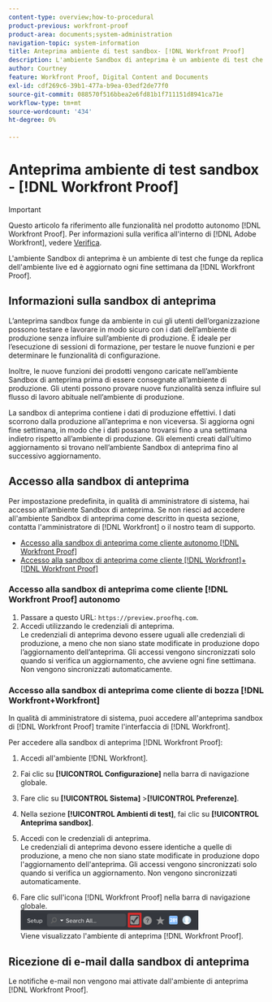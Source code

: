 ```yaml
---
content-type: overview;how-to-procedural
product-previous: workfront-proof
product-area: documents;system-administration
navigation-topic: system-information
title: Anteprima ambiente di test sandbox- [!DNL Workfront Proof]
description: L'ambiente Sandbox di anteprima è un ambiente di test che funge da replica dell'ambiente live e viene aggiornato ogni fine settimana da  [!DNL Workfront Proof].
author: Courtney
feature: Workfront Proof, Digital Content and Documents
exl-id: cdf269c6-39b1-477a-b9ea-03edf2de77f0
source-git-commit: 088570f516bbea2e6fd81b1f711151d8941ca71e
workflow-type: tm+mt
source-wordcount: '434'
ht-degree: 0%

---
```


# Anteprima ambiente di test sandbox - [!DNL Workfront Proof]

>[!IMPORTANT]
>
>Questo articolo fa riferimento alle funzionalità nel prodotto autonomo [!DNL Workfront Proof]. Per informazioni sulla verifica all&#39;interno di [!DNL Adobe Workfront], vedere [Verifica](../../../review-and-approve-work/proofing/proofing.md).

L&#39;ambiente Sandbox di anteprima è un ambiente di test che funge da replica dell&#39;ambiente live ed è aggiornato ogni fine settimana da [!DNL Workfront Proof].

## Informazioni sulla sandbox di anteprima

L’anteprima sandbox funge da ambiente in cui gli utenti dell’organizzazione possono testare e lavorare in modo sicuro con i dati dell’ambiente di produzione senza influire sull’ambiente di produzione. È ideale per l’esecuzione di sessioni di formazione, per testare le nuove funzioni e per determinare le funzionalità di configurazione.

Inoltre, le nuove funzioni dei prodotti vengono caricate nell’ambiente Sandbox di anteprima prima di essere consegnate all’ambiente di produzione. Gli utenti possono provare nuove funzionalità senza influire sul flusso di lavoro abituale nell’ambiente di produzione.

La sandbox di anteprima contiene i dati di produzione effettivi. I dati scorrono dalla produzione all’anteprima e non viceversa. Si aggiorna ogni fine settimana, in modo che i dati possano trovarsi fino a una settimana indietro rispetto all’ambiente di produzione. Gli elementi creati dall’ultimo aggiornamento si trovano nell’ambiente Sandbox di anteprima fino al successivo aggiornamento.

## Accesso alla sandbox di anteprima

Per impostazione predefinita, in qualità di amministratore di sistema, hai accesso all’ambiente Sandbox di anteprima. Se non riesci ad accedere all&#39;ambiente Sandbox di anteprima come descritto in questa sezione, contatta l&#39;amministratore di [!DNL Workfront] o il nostro team di supporto.

* [Accesso alla sandbox di anteprima come cliente autonomo [!DNL Workfront Proof] ](#accessing-the-preview-sandbox-as-a-stand-alone-workfront-proof-customer)
* [Accesso alla sandbox di anteprima come cliente  [!DNL Workfront]+[!DNL Workfront Proof] ](#accessing-the-preview-sandbox-as-a-workfrontworkfront-proof-customer)

### Accesso alla sandbox di anteprima come cliente [!DNL Workfront Proof] autonomo

1. Passare a questo URL: `https://preview.proofhq.com`.
1. Accedi utilizzando le credenziali di anteprima.\
   Le credenziali di anteprima devono essere uguali alle credenziali di produzione, a meno che non siano state modificate in produzione dopo l’aggiornamento dell’anteprima. Gli accessi vengono sincronizzati solo quando si verifica un aggiornamento, che avviene ogni fine settimana. Non vengono sincronizzati automaticamente.

### Accesso alla sandbox di anteprima come cliente di bozza [!DNL Workfront+Workfront]

In qualità di amministratore di sistema, puoi accedere all&#39;anteprima sandbox di [!DNL Workfront Proof] tramite l&#39;interfaccia di [!DNL Workfront].

Per accedere alla sandbox di anteprima [!DNL Workfront Proof]:

1. Accedi all&#39;ambiente [!DNL Workfront].
1. Fai clic su **[!UICONTROL Configurazione]** nella barra di navigazione globale.
1. Fare clic su **[!UICONTROL Sistema]** >**[!UICONTROL Preferenze]**.

1. Nella sezione **[!UICONTROL Ambienti di test]**, fai clic su **[!UICONTROL Anteprima sandbox]**.

1. Accedi con le credenziali di anteprima.\
   Le credenziali di anteprima devono essere identiche a quelle di produzione, a meno che non siano state modificate in produzione dopo l&#39;aggiornamento dell&#39;anteprima. Gli accessi vengono sincronizzati solo quando si verifica un aggiornamento. Non vengono sincronizzati automaticamente.
1. Fare clic sull&#39;icona [!DNL Workfront Proof] nella barra di navigazione globale.\
   ![prova_accesso_bozza.png](assets/proof-access-proofhq-350x39.png)\
   Viene visualizzato l&#39;ambiente di anteprima [!DNL Workfront Proof].

## Ricezione di e-mail dalla sandbox di anteprima

Le notifiche e-mail non vengono mai attivate dall&#39;ambiente di anteprima [!DNL Workfront Proof].
